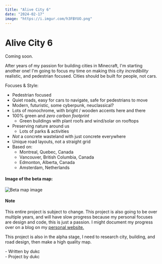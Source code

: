```yaml
---
title: "Alive City 6"
date: "2024-02-17"
image: "https://i.imgur.com/h3FBYUO.png"
---
```


# Alive City 6

Coming soon.

After years of my passion for building cities in Minecraft, I'm starting another one! I'm going to focus my time on making this city _incredibility_ realistic, and pedestrian focused. Cities should be built for people, not cars.

Focuses & Style:

- Pedestrian focused
- Quiet roads, easy for cars to navigate, safe for pedestrians to move
- Modern, futuristic, some cyberpunk, neuclassical?
- Lots of monochrome, with bright / wooden accents here and there
- 100% green and _zero carbon footprint_
  - Green buildings with plant roofs and wind/solar on rooftops
- Preserving nature around us
  - Lots of parks & activities
- _Not_ a concrete wasteland with just concrete everywhere
- Unique road layouts, not a straight grid
- Based on:
  - Montreal, Quebec, Canada
  - Vancouver, British Columbia, Canada
  - Edmonton, Alberta, Canada
  - Amsterdam, Netherlands

#### Image of the beta map:

![Beta map image]()

#### Note

This entire project is subject to change.
This project is also going to be over multiple years, and will have slow progress because my personal focuses are design and code, this is just a passion. I might document my progress over on a blog on my [personal website.](https://dukc.dev)

This project is also in the alpha stage, I need to research city, building, and road design, then make a high quality map.

\- Written by dukc <br>
\- Project by dukc

<br>
<br>
<br>
<br>
<br>
<br>
<br>
<br>
<br>
<br>
<br>
<br>
<br>
<br>
